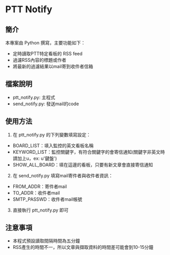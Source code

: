 # PTT Notify

## 簡介  

本專案由 Python 撰寫，主要功能如下：  
- 定時讀取PTT特定看板的 RSS feed  
- 過濾RSS內容的標題或作者  
- 將最新的過濾結果以mail寄到收件者信箱  

## 檔案說明  

- ptt_notify.py: 主程式
- send_notify.py: 發送mail的code  

## 使用方法  

1. 在 ptt_notify.py 的下列變數填寫設定：
  - BOARD_LIST：填入監控的英文看板名稱  
  - KEYWORD_LIST：監控關鍵字，有符合關鍵字的會寄信通知(關鍵字非英文時請加上u，ex: u'鍵盤')  
  - SHOW_ALL_BOARD：填在這邊的看板，只要有新文章會直接寄信通知  

2. 在 send_notify.py 填寫mail寄件者與收件者資訊：
  - FROM_ADDR：寄件者mail  
  - TO_ADDR：收件者mail  
  - SMTP_PASSWD：收件者mail帳號  

3. 直接執行 ptt_notify.py 即可
  

## 注意事項  
- 本程式預設讀取間隔時間為五分鐘
- RSS產生的時間不一，所以文章與擷取資料的時間差可能會到10-15分鐘
